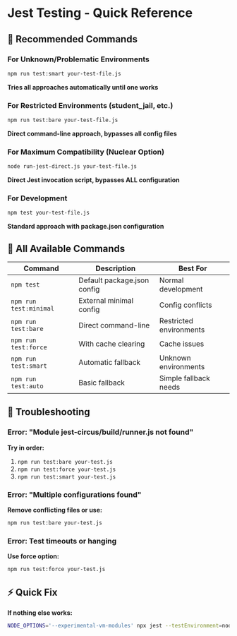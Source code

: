 # Jest Testing - Quick Reference

## 🚀 Recommended Commands

### For Unknown/Problematic Environments
```bash
npm run test:smart your-test-file.js
```
**Tries all approaches automatically until one works**

### For Restricted Environments (student_jail, etc.)
```bash
npm run test:bare your-test-file.js
```
**Direct command-line approach, bypasses all config files**

### For Maximum Compatibility (Nuclear Option)
```bash
node run-jest-direct.js your-test-file.js
```
**Direct Jest invocation script, bypasses ALL configuration**

### For Development
```bash
npm test your-test-file.js
```
**Standard approach with package.json configuration**

## 🔧 All Available Commands

| Command | Description | Best For |
|---------|-------------|----------|
| `npm test` | Default package.json config | Normal development |
| `npm run test:minimal` | External minimal config | Config conflicts |
| `npm run test:bare` | Direct command-line | Restricted environments |
| `npm run test:force` | With cache clearing | Cache issues |
| `npm run test:smart` | Automatic fallback | Unknown environments |
| `npm run test:auto` | Basic fallback | Simple fallback needs |

## 🏥 Troubleshooting

### Error: "Module jest-circus/build/runner.js not found"
**Try in order:**
1. `npm run test:bare your-test.js`
2. `npm run test:force your-test.js`
3. `npm run test:smart your-test.js`

### Error: "Multiple configurations found"
**Remove conflicting files or use:**
```bash
npm run test:bare your-test.js
```

### Error: Test timeouts or hanging
**Use force option:**
```bash
npm run test:force your-test.js
```

## ⚡ Quick Fix
**If nothing else works:**
```bash
NODE_OPTIONS='--experimental-vm-modules' npx jest --testEnvironment=node your-test-file.js
```
